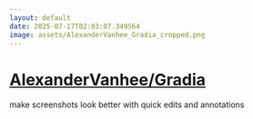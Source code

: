 ```yaml
---
layout: default
date: 2025-07-17T02:03:07.349564
image: assets/AlexanderVanhee_Gradia_cropped.png
---
```


# [AlexanderVanhee/Gradia](https://github.com/AlexanderVanhee/Gradia)

make screenshots look better with quick edits and annotations
